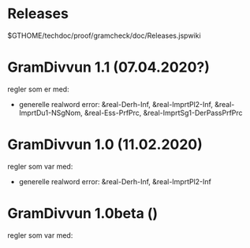 # Releases

$GTHOME/techdoc/proof/gramcheck/doc/Releases.jspwiki

# GramDivvun 1.1 (07.04.2020?)

regler som er med:

- generelle realword error: &real-Derh-Inf, &real-ImprtPl2-Inf, &real-ImprtDu1-NSgNom, &real-Ess-PrfPrc, &real-ImprtSg1-DerPassPrfPrc

# GramDivvun 1.0 (11.02.2020)

regler som var med:

- generelle realword error: &real-Derh-Inf, &real-ImprtPl2-Inf

# GramDivvun 1.0beta ()

regler som var med:

